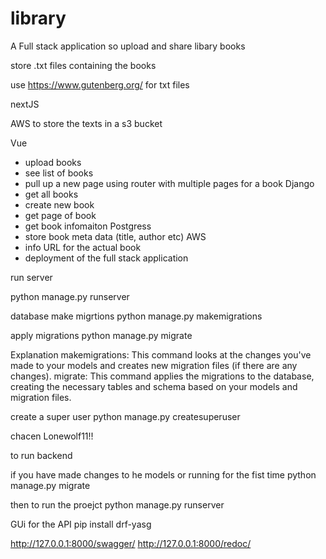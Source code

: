 # library
A Full stack application so upload and share libary books 

store .txt files containing the books 

use https://www.gutenberg.org/ for txt files


nextJS 

AWS to store the texts in a s3 bucket 

Vue
- upload books
- see list of books
- pull up a new page using router with multiple pages for a book
Django
- get all books
- create new book
- get page of book
- get book infomaiton 
Postgress
- store book meta data (title, author etc)
AWS
- info URL for the actual book 
- deployment of the full stack application 



run server 

python manage.py runserver


database
make migrtions 
python manage.py makemigrations

apply migrations 
python manage.py migrate


Explanation
makemigrations: This command looks at the changes you've made to your models and creates new migration files (if there are any changes).
migrate: This command applies the migrations to the database, creating the necessary tables and schema based on your models and migration files.



create a super user 
python manage.py createsuperuser

chacen
Lonewolf11!!


to run backend 

if you have made changes to he models or running for the fist time
python manage.py migrate


then to run the proejct 
python manage.py runserver



GUi for the API
pip install drf-yasg

http://127.0.0.1:8000/swagger/
http://127.0.0.1:8000/redoc/